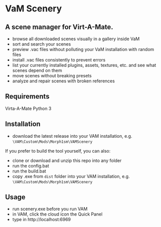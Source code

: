# VaM Scenery

## A scene manager for Virt-A-Mate.

- browse all downloaded scenes visually in a gallery inside VaM
- sort and search your scenes
- preview .vac files without polluting your VaM installation with random files
- install .vac files consistently to prevent errors
- list your currently installed plugins, assets, textures, etc. and see what
  scenes depend on them
- move scenes without breaking presets
- analyze and repair scenes with broken references

## Requirements

Virta-A-Mate
Python 3

## Installation

- download the latest release into your VAM installation, e.g.
  `\VAM\Custom\Mods\Morph1sm\VAMScenery`

If you prefer to build the tool yourself, you can also:

- clone or download and unzip this repo into any folder
- run the config.bat
- run the build.bat
- copy .exe from `dist` folder into your VAM installation, e.g.
  `\VAM\Custom\Mods\Morph1sm\VAMScenery`

## Usage

- run scenery.exe before you run VAM
- in VAM, click the cloud icon the Quick Panel
- type in http://localhost:6969
